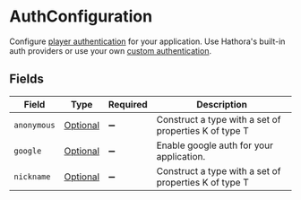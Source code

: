 # AuthConfiguration

Configure [player authentication](https://hathora.dev/docs/lobbies-and-matchmaking/auth-service) for your application. Use Hathora's built-in auth providers or use your own [custom authentication](https://hathora.dev/docs/lobbies-and-matchmaking/auth-service#custom-auth-provider).


## Fields

| Field                                                                   | Type                                                                    | Required                                                                | Description                                                             |
| ----------------------------------------------------------------------- | ----------------------------------------------------------------------- | ----------------------------------------------------------------------- | ----------------------------------------------------------------------- |
| `anonymous`                                                             | [Optional<RecordStringNever>](../../models/shared/RecordStringNever.md) | :heavy_minus_sign:                                                      | Construct a type with a set of properties K of type T                   |
| `google`                                                                | [Optional<Google>](../../models/shared/Google.md)                       | :heavy_minus_sign:                                                      | Enable google auth for your application.                                |
| `nickname`                                                              | [Optional<RecordStringNever>](../../models/shared/RecordStringNever.md) | :heavy_minus_sign:                                                      | Construct a type with a set of properties K of type T                   |